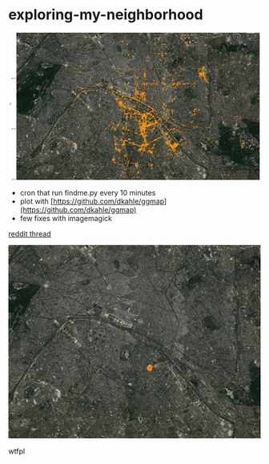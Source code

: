 # exploring-my-neighborhood

![./static.jpg](./static.jpg)


- cron that run findme.py every 10 minutes
- plot with [https://github.com/dkahle/ggmap](https://github.com/dkahle/ggmap)
- few fixes with imagemagick

[reddit thread](https://www.reddit.com/r/dataisbeautiful/comments/a8l2jv/oc_two_years_of_exploring_my_neighborhood_on_foot/)

![./lossy.gif](./lossy.gif)

wtfpl


